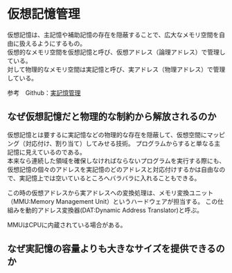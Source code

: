 # 仮想記憶管理

仮想記憶は、主記憶や補助記憶の存在を隠蔽することで、広大なメモリ空間を自由に扱えるようにするもの。  
仮想的なメモリ空間を仮想記憶と呼び、仮想アドレス（論理アドレス）で管理している。  
対して物理的なメモリ空間は実記憶と呼び、実アドレス（物理アドレス）で管理している。  

参考　Github：[実記憶管理](https://github.com/uno1142/ISP/blob/master/%E5%BF%9C%E7%94%A8%E6%83%85%E5%A0%B1%E5%87%A6%E7%90%86%E6%8A%80%E8%A1%93%E8%80%85/PC%E3%81%AE%E6%A7%8B%E9%80%A0/%E8%A8%98%E6%86%B6%E9%A0%98%E5%9F%9F/%E5%AE%9F%E8%A8%98%E6%86%B6%E7%AE%A1%E7%90%86.md)

## なぜ仮想記憶だと物理的な制約から解放されるのか

仮想記憶とは要するに実記憶などの物理的な存在を隠蔽して、仮想空間にマッピング（対応付け、割り当て）してみせる技術。
プログラムからすると単なる主記憶に見えているのである。  
本来なら連続した領域を確保しなければならないプログラムを実行する際にも、  
仮想記憶の個々のアドレスを実記憶のどのアドレスと対応付けするかは自由なので、実記憶上では空いているところへバラバラに入れることもできる。

この時の仮想アドレスから実アドレスへの変換処理は、メモリ変換ユニット（MMU:Memory Management Unit）というハードウェアが担当する。  この仕組みを動的アドレス変換器(DAT:Dynamic Address Translator)と呼ぶ。

MMUはCPUに内蔵されている場合がある。  

## なぜ実記憶の容量よりも大きなサイズを提供できるのか


